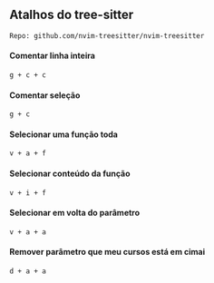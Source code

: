 ## Atalhos do tree-sitter 
    Repo: github.com/nvim-treesitter/nvim-treesitter

#### Comentar linha inteira

    g + c + c

#### Comentar seleção

    g + c

#### Selecionar uma função toda

    v + a + f

#### Selecionar conteúdo da função

    v + i + f

#### Selecionar em volta do parâmetro

    v + a + a

#### Remover parâmetro que meu cursos está em cimai

    d + a + a
